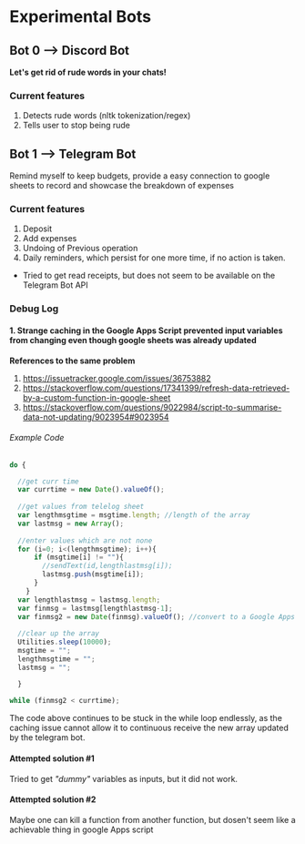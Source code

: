 # Experimental Bots


## Bot 0 --> Discord Bot 
__Let's get rid of rude words in your chats!__

### Current features
1. Detects rude words (nltk tokenization/regex)
2. Tells user to stop being rude


## Bot 1 --> Telegram Bot
Remind myself to keep budgets, provide a easy connection to google sheets to record and showcase the breakdown of expenses

### Current features
1. Deposit
2. Add expenses
3. Undoing of Previous operation
4. Daily reminders, which persist for one more time, if no action is taken. 
- Tried to get read receipts, but does not seem to be available on the Telegram Bot API


### Debug Log

#### __1. Strange caching in the Google Apps Script prevented input variables from changing even though google sheets was already updated__

__References to the same problem__
1. https://issuetracker.google.com/issues/36753882
2. https://stackoverflow.com/questions/17341399/refresh-data-retrieved-by-a-custom-function-in-google-sheet
3. https://stackoverflow.com/questions/9022984/script-to-summarise-data-not-updating/9023954#9023954

###### Example Code
```javascript
do {

  //get curr time
  var currtime = new Date().valueOf();
  
  //get values from telelog sheet
  var lengthmsgtime = msgtime.length; //length of the array
  var lastmsg = new Array(); 
  
  //enter values which are not none
  for (i=0; i<(lengthmsgtime); i++){
      if (msgtime[i] != ""){
        //sendText(id,lengthlastmsg[i]);
        lastmsg.push(msgtime[i]);
      }
    }
  var lengthlastmsg = lastmsg.length;
  var finmsg = lastmsg[lengthlastmsg-1];
  var finmsg2 = new Date(finmsg).valueOf(); //convert to a Google Apps script Object
    
  //clear up the array
  Utilities.sleep(10000);
  msgtime = "";
  lengthmsgtime = "";
  lastmsg = "";

  }
  
while (finmsg2 < currtime);
```

The code above continues to be stuck in the while loop endlessly, as the caching issue cannot allow it to continuous receive the new array updated by the telegram bot. 

#### Attempted solution #1
Tried to get *"dummy"* variables as inputs, but it did not work.
#### Attempted solution #2
Maybe one can kill a function from another function, but dosen't seem like a achievable thing in google Apps script
